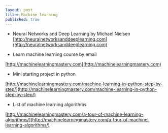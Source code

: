 ```yaml
---
layout: post
title: Machine learning
published: true
---
```


* Neural Networks and Deep Learning by Michael Nielsen
[http://neuralnetworksanddeeplearning.com](http://neuralnetworksanddeeplearning.com)

* Learn machine learning course by email

[http://machinelearningmastery.com](http://machinelearningmastery.com)

* Mini starting project in python   

[http://machinelearningmastery.com/machine-learning-in-python-step-by-step/](http://machinelearningmastery.com/machine-learning-in-python-step-by-step/)

* List of machine learning algorithms

[http://machinelearningmastery.com/a-tour-of-machine-learning-algorithms/](http://machinelearningmastery.com/a-tour-of-machine-learning-algorithms/)
